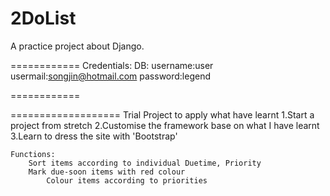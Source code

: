 2DoList
=======
A practice project about Django.



============
Credentials:
DB: 
    username:user
    usermail:songjin@hotmail.com
    password:legend

============

===================
Trial Project to apply what have learnt
    1.Start a project from stretch
    2.Customise the framework base on what I have learnt
    3.Learn to dress the site with 'Bootstrap' 


    Functions:
        Sort items according to individual Duetime, Priority
        Mark due-soon items with red colour
            Colour items according to priorities
